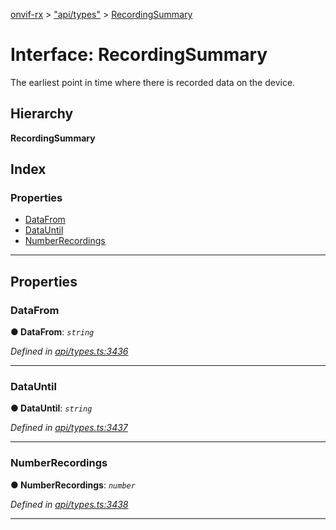 [onvif-rx](../README.md) > ["api/types"](../modules/_api_types_.md) > [RecordingSummary](../interfaces/_api_types_.recordingsummary.md)

# Interface: RecordingSummary

The earliest point in time where there is recorded data on the device.

## Hierarchy

**RecordingSummary**

## Index

### Properties

* [DataFrom](_api_types_.recordingsummary.md#datafrom)
* [DataUntil](_api_types_.recordingsummary.md#datauntil)
* [NumberRecordings](_api_types_.recordingsummary.md#numberrecordings)

---

## Properties

<a id="datafrom"></a>

###  DataFrom

**● DataFrom**: *`string`*

*Defined in [api/types.ts:3436](https://github.com/patrickmichalina/onvif-rx/blob/1596479/src/api/types.ts#L3436)*

___
<a id="datauntil"></a>

###  DataUntil

**● DataUntil**: *`string`*

*Defined in [api/types.ts:3437](https://github.com/patrickmichalina/onvif-rx/blob/1596479/src/api/types.ts#L3437)*

___
<a id="numberrecordings"></a>

###  NumberRecordings

**● NumberRecordings**: *`number`*

*Defined in [api/types.ts:3438](https://github.com/patrickmichalina/onvif-rx/blob/1596479/src/api/types.ts#L3438)*

___

